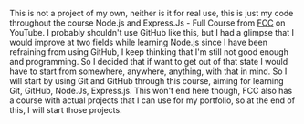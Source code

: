 This is not a project of my own, neither is it for real use, this is just my code throughout the course Node.js and Express.Js - Full Course from [FCC](https://www.youtube.com/watch?v=Oe421EPjeBE&t=7564s) on YouTube.
I probably shouldn't use GitHub like this, but I had a glimpse that I would improve at two fields while learning Node.js since I have been refraining from using GitHub, I keep thinking that I'm still not good enough and programming. So I decided that if want to get out of that state I would have to start from somewhere, anywhere, anything, with that in mind. So I will start by using Git and GitHub through this course, aiming for learning Git, GitHub, Node.Js, Express.js.
This won't end here though, FCC also has a course with actual projects that I can use for my portfolio, so at the end of this, I will start those projects.